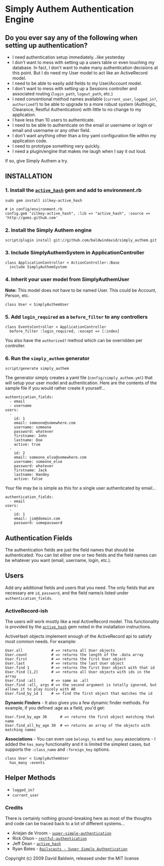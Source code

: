 Simply Authem Authentication Engine
===================================

## Do you ever say any of the following when setting up authentication?

- I need authentication setup immediately...like yesterday
- I don't want to mess with setting up a users table or even touching my database. In fact, I don't want to make many authentication decisions at this point.  But I do need my User model to act like an ActiveRecord model.
- I need to be able to easily add fields to my User/Account model.
- I don't want to mess with setting up a Sessions controller and associated routing (`login_path`, `logout_path`, etc.)
- I need conventional method names available (`current_user`, `logged_in?`, `authorized?`) to be able to upgrade to a more robust system (Authlogic, Clearance, Restful Authentication) with little to no change to my application.
- I have less than 10 users to authenticate.
- I need to be able to authenticate on the email or username or login or email and username or any other field.
- I don't want anything other than a tiny yaml configuration file within my application code.
- I need to prototype something very quickly.
- I need a plugin/engine that makes me laugh when I say it out loud.

If so, give Simply Authem a try.  

## INSTALLATION

### 1. Install the [`active_hash`](http://github.com/zilkey/active_hash) gem and add to environment.rb
    
    sudo gem install zilkey-active_hash
    
    # in config/environment.rb
    config.gem "zilkey-active_hash", :lib => "active_hash", :source => 'http://gems.github.com'
    
### 2. Install the Simply Authem engine

    script/plugin install git://github.com/baldwindavid/simply_authem.git
    
### 3. Include SimplyAuthemSystem in ApplicationController
    
    class ApplicationController < ActionController::Base
      include SimplyAuthemSystem

### 4. Inherit your user model from SimplyAuthemUser
    
**Note:** This model does not have to be named User.  This could be Account, Person, etc.

    class User < SimplyAuthemUser
    
### 5. Add `login_required` as a `before_filter` to any controllers

    class EventsController < ApplicationController
      before_filter :login_required, :except => [:index]
      
You also have the `authorized?` method which can be overridden per controller.
      
### 6. Run the `simply_authem` generator

    script/generate simply_authem
    
The generator simply creates a yaml file (`config/simply_authem.yml`) that will setup your user model and authentication.
Here are the contents of the sample file if you would rather create it yourself...

    authentication_fields: 
      - email
      - username
    users:
      -
        id: 1
        email: someone@somewhere.com
        username: someone
        password: whatever
        firstname: John
        lastname: Doe
        active: true
      -
        id: 2
        email: someone_else@somewhere.com
        username: someone_else
        password: whatever
        firstname: Jack
        lastname: Handey
        active: false

        
Your file may be is simple as this for a single user authenticated by email...

    authentication_fields: 
      - email
    users:
      -
        id: 1
        email: jim@domain.com
        password: somepassword
        

## Authentication Fields

The authentication fields are just the field names that should be authenticated.  You can list either one or two fields and the field names can be whatever you want (email, username, login, etc.).

## Users

Add any additional fields and users that you need.  The only fields that are necessary are `id`, `password`, and the field name/s listed under `authentication_fields`.  

### ActiveRecord-ish

The users will work mostly like a real ActiveRecord model.  This functionality is provided by the [`active_hash`](http://github.com/zilkey/active_hash) gem noted in the installation instructions.

ActiveHash objects implement enough of the ActiveRecord api to satisfy most common needs. For example:

    User.all             # => returns all User objects
    User.count           # => returns the length of the .data array
    User.first           # => returns the first User object
    User.last            # => returns the last User object
    User.find 1          # => returns the first User object with that id
    User.find [1,2]      # => returns all User objects with ids in the array
    User.find :all       # => same as .all
    User.find :all, args # => the second argument is totally ignored, but allows it to play nicely with AR
    User.find_by_id 1    # => find the first object that matches the id
    
**Dynamic Finders** - It also gives you a few dynamic finder methods. For example, if you defined :age as a field, you'd get:

    User.find_by_age 30      # => returns the first object matching that name
    User.find_all_by_age 30  # => returns an array of the objects with matching names
    
**Associations** - You can even use `belongs_to` and `has_many` associations - I added the `has_many` functionality and it is limited the simplest cases, but supports the `:class_name` and `:foreign_key` options.
    
    class User < SimplyAuthemUser
      has_many :events

## Helper Methods

- `logged_in?`
- `current_user`


### Credits

There is certainly nothing ground-breaking here as most of the thoughts and code can be traced back to a lot of different systems...

- Ariejan de Vroom - [`super-simple-authentication`](http://github.com/ariejan/super-simple-authentication)
- Rick Olson - [`restful-authentication`](http://github.com/technoweenie/restful-authentication)
- Jeff Dean - [`active_hash`](http://github.com/zilkey/active_hash)
- Ryan Bates - [`Railscasts - Super Simple Authentication`](http://railscasts.com/episodes/21-super-simple-authentication)


Copyright (c) 2009 David Baldwin, released under the MIT license